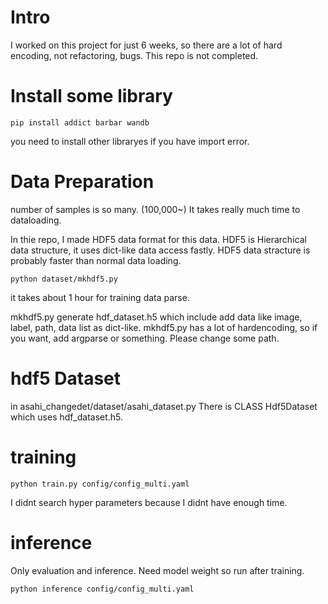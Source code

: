 # Intro

I worked on this project for just 6 weeks, so there are a lot of hard encoding, not refactoring, bugs. This repo is not completed.

# Install some library

```
pip install addict barbar wandb 
```

you need to install other libraryes if you have import error.

# Data Preparation

number of samples is so many. (100,000~)
It takes really much time to dataloading.

In thie repo, I made HDF5 data format for this data.
HDF5 is Hierarchical data structure, it uses dict-like data access fastly.
HDF5 data stracture is probably faster than normal data loading.

```
python dataset/mkhdf5.py 
```

it takes about 1 hour for training data parse.

mkhdf5.py generate hdf_dataset.h5 which include add data like image, label, path, data list as dict-like.
mkhdf5.py has a lot of hardencoding, so if you want, add argparse or something.
Please change some path.

# hdf5 Dataset

in asahi_changedet/dataset/asahi_dataset.py
There is CLASS Hdf5Dataset which uses hdf_dataset.h5.

# training

```
python train.py config/config_multi.yaml
```

I didnt search hyper parameters because I didnt have enough time.

# inference
Only evaluation and inference. Need model weight so run after training.

```
python inference config/config_multi.yaml
```
